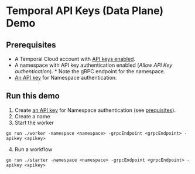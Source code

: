 # Temporal API Keys (Data Plane) Demo

## Prerequisites

* A Temporal Cloud account with [API keys enabled](https://docs.temporal.io/cloud/api-keys#manage-api-keys).
* A namespace with API key authentication enabled (*Allow API Key authentication*). \* Note the gRPC endpoint for the namespace.
* [An API key](https://docs.temporal.io/cloud/api-keys) for Namespace authentication.

## Run this demo

1. Create [an API key](https://docs.temporal.io/cloud/api-keys) for Namespace authentication (see [prequisites](#prerequisites)).
2. Create a name
3. Start the worker
```
go run ./worker -namespace <namespace> -grpcEndpoint <grpcEndpoint> -apikey <apikey>
```
4. Run a workflow
```
go run ./starter -namespace <namespace> -grpcEndpoint <grpcEndpoint> -apikey <apikey>
```